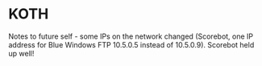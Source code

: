 # KOTH

Notes to future self - some IPs on the network changed (Scorebot, one IP address for Blue Windows FTP 10.5.0.5 instead of 10.5.0.9). Scorebot
held up well!
